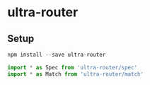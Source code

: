 # ultra-router

## Setup

```Javascript
npm install --save ultra-router

import * as Spec from 'ultra-router/spec'
import * as Match from 'ultra-router/match'
```
